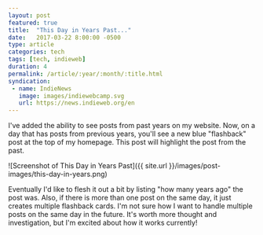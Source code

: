 ```yaml
---
layout: post
featured: true
title:  "This Day in Years Past..."
date:   2017-03-22 8:00:00 -0500
type: article
categories: tech
tags: [tech, indieweb]
duration: 4
permalink: /article/:year/:month/:title.html
syndication:
 - name: IndieNews
   image: images/indiewebcamp.svg
   url: https://news.indieweb.org/en
---
```

I've added the ability to see posts from past years on my website. Now, on a day that has posts from previous years, you'll see a new blue "flashback" post at the top of my homepage. This post will highlight the post from the past.

![Screenshot of This Day in Years Past]({{ site.url }}/images/post-images/this-day-in-years.png)

Eventually I'd like to flesh it out a bit by listing "how many years ago" the post was. Also, if there is more than one post on the same day, it just creates multiple flashback cards. I'm not sure how I want to handle multiple posts on the same day in the future. It's worth more thought and investigation, but I'm excited about how it works currently!